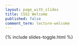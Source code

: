 ```yaml
---
layout: page_with_slides
title: CS52 Welcome
published: false
comment_term: lecture-welcome
---
```



{% include slides-toggle.html %}
